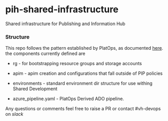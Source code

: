 # pih-shared-infrastructure
Shared infrastructure for Publishing and Information Hub

### Structure
This repo follows the pattern established by PlatOps, as documented [here](https://hmcts.github.io/ways-of-working/new-component/infrastructure-as-code.html#infrastructure-as-code).  the components currently defined are

* rg - for bootstrapping resource groups and storage accounts
* apim - apim creation and configurations that fall outside of PIP policies

* environments - standard environment dir structure for use withing Shared Development

* azure_pipeline.yaml - PlatOps Derived ADO pipeline.

Any questions or comments feel free to raise a PR or contact #vh-devops on _slack_
